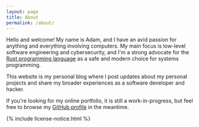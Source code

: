 ```yaml
---
layout: page
title: About
permalink: /about/
---
```


Hello and welcome! My name is Adam, and I have an avid passion for anything and
everything involving computers. My main focus is low-level software engineering
and cybersecurity, and I'm a strong advocate for the [Rust programming
language][rust] as a safe and modern choice for systems programming.

This website is my personal blog where I post updates about my personal
projects and share my broader experiences as a software developer and hacker.

If you're looking for my online portfolio, it is still a work-in-progress, but
feel free to browse my [GitHub profile][github] in the meantime.

[rust]: https://rust-lang.org
[github]: https://github.com/agausmann

{% include license-notice.html %}
